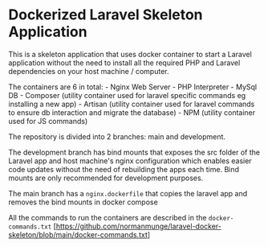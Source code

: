 # Dockerized Laravel Skeleton Application

This is a skeleton application that uses docker container to start a Laravel application without the need to install all the required PHP and Laravel dependencies on your host machine / computer.

The containers are 6 in total: 
    - Nginx Web Server 
    - PHP Interpreter 
    - MySql DB 
    - Composer (utility container used for laravel specific commands eg installing a new app) 
    - Artisan (utility container used for laravel commands to ensure db interaction and migrate the database) 
    - NPM (utility container used for JS commands)


The repository is divided into 2 branches: main and development.

The development branch has bind mounts that exposes the src folder of the Laravel app and host machine's nginx configuration which enables easier code updates without the need of rebuilding the apps each time. Bind mounts are only recommended for development purposes.

The main branch has a `nginx.dockerfile` that copies the laravel app and removes the bind mounts in docker compose

All the commands to run the containers are described in the `docker-commands.txt` [https://github.com/normanmunge/laravel-docker-skeleton/blob/main/docker-commands.txt]
